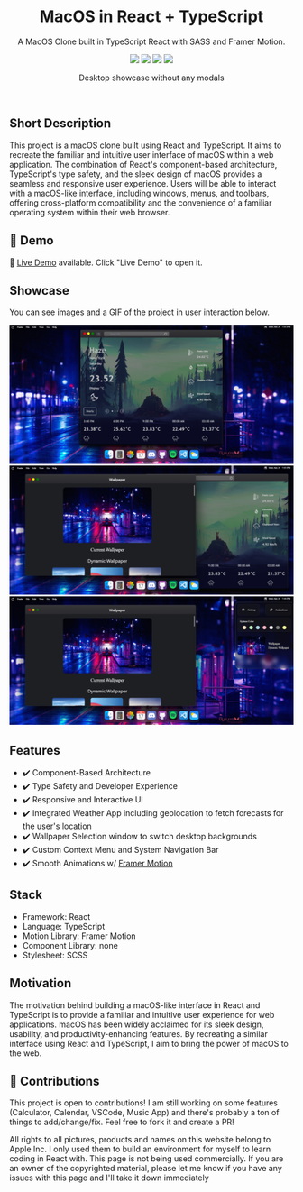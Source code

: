 <div align="center">
 
<h1 align="center">MacOS in React + TypeScript</h1>
<p align="center">A MacOS Clone built in TypeScript React with SASS and Framer Motion.</p>

![](https://img.shields.io/badge/contributors-1-white)
![](https://img.shields.io/badge/commits-60-white)
![](https://img.shields.io/badge/test%20coverage-96%25-brightgreen)
![](https://img.shields.io/badge/open%20source-true-brightgreen)


</div>

<p align="center">
  Desktop showcase without any modals
</p>
<br />

## Short Description
This project is a macOS clone built using React and TypeScript. It aims to recreate the familiar and intuitive user interface of macOS within a web application. The combination of React's component-based architecture, TypeScript's type safety, and the sleek design of macOS provides a seamless and responsive user experience. Users will be able to interact with a macOS-like interface, including windows, menus, and toolbars, offering cross-platform compatibility and the convenience of a familiar operating system within their web browser.


## 🔴 Demo
🧪 [Live Demo](https://wolfgunblood.github.io/macos/) available. Click "Live Demo" to open it.

## Showcase
You can see images and a GIF of the project in user interaction below. 

![Weather Page](./Screenshot1.png) 
![Wallpaper Page](./Screenshot2.png) 
![Drop Down](./Screenshot3.png) 

## Features
- ✔️ Component-Based Architecture
- ✔️ Type Safety and Developer Experience
- ✔️ Responsive and Interactive UI
- ✔️ Integrated Weather App including geolocation to fetch forecasts for the user's location
- ✔️ Wallpaper Selection window to switch desktop backgrounds
- ✔️ Custom Context Menu and System Navigation Bar
- ✔️ Smooth Animations w/ [Framer Motion](https://github.com/framer/motion)

## Stack
- Framework: React
- Language: TypeScript
- Motion Library: Framer Motion
- Component Library: none
- Stylesheet: SCSS

## Motivation
The motivation behind building a macOS-like interface in React and TypeScript is to provide a familiar and intuitive user experience for web applications. macOS has been widely acclaimed for its sleek design, usability, and productivity-enhancing features. By recreating a similar interface using React and TypeScript, I aim to bring the power of macOS to the web.

## 🤝 Contributions
This project is open to contributions! I am still working on some features (Calculator, Calendar, VSCode, Music App) and there's probably a ton of things to add/change/fix. Feel free to fork it and create a PR!


All rights to all pictures, products and names on this website belong to Apple Inc. I only used them to build an environment for myself to learn coding in React with. This page is not being used commercially. If you are an owner of the copyrighted material, please let me know if you have any issues with this page and I'll take it down immediately